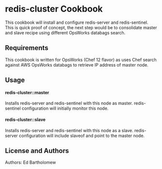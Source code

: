 redis-cluster Cookbook
===============================
This cookbook will install and configure redis-server and redis-sentinel. This is quick proof of concept, the next step would be to consolidate master and slave recipe using different OpsWorks databags search.

Requirements
------------
This cookbook is written for OpsWorks (Chef 12 flavor) as uses Chef search against AWS OpsWorks databags to retrieve IP address of master node.

Usage
-----
#### redis-cluster::master
Installs redis-server and redis-sentinel with this node as master. redis-sentinel configuration will initially monitor this node.

#### redis-cluster::slave
Installs redis-server and redis-sentinel with this node as a slave. redis-server configuration will include slaveof and point to the master node. 

License and Authors
-------------------
Authors: Ed Bartholomew
